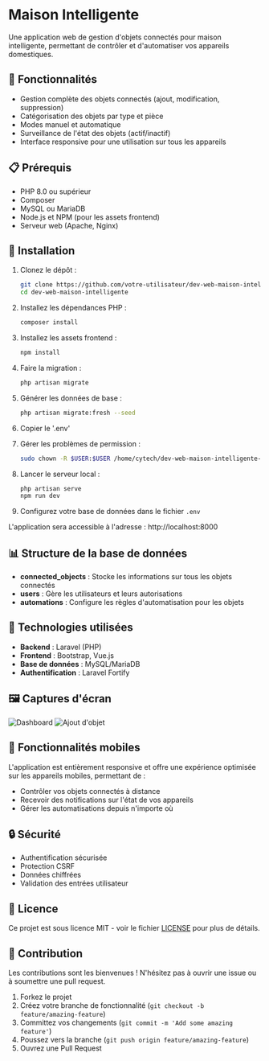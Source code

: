 # Maison Intelligente

Une application web de gestion d'objets connectés pour maison intelligente, permettant de contrôler et d'automatiser vos appareils domestiques.

## 🌟 Fonctionnalités

- Gestion complète des objets connectés (ajout, modification, suppression)
- Catégorisation des objets par type et pièce
- Modes manuel et automatique
- Surveillance de l'état des objets (actif/inactif)
- Interface responsive pour une utilisation sur tous les appareils

## 📋 Prérequis

- PHP 8.0 ou supérieur
- Composer
- MySQL ou MariaDB
- Node.js et NPM (pour les assets frontend)
- Serveur web (Apache, Nginx)

## 🚀 Installation

1. Clonez le dépôt :
   ```bash
   git clone https://github.com/votre-utilisateur/dev-web-maison-intelligente.git
   cd dev-web-maison-intelligente
   ```

2. Installez les dépendances PHP :
   ```bash
   composer install
   ```

3. Installez les assets frontend :
   ```bash
   npm install
   ```

4. Faire la migration :
   ```bash
   php artisan migrate
   ```

5. Générer les données de base :
   ```bash
   php artisan migrate:fresh --seed
   ```

6. Copier le '.env'

7. Gérer les problèmes de permission :
   ```bash
   sudo chown -R $USER:$USER /home/cytech/dev-web-maison-intelligente-maste/dev-web-maison-intelligente-master/node_modules
   ```

8. Lancer le serveur local :
   ```bash
   php artisan serve
   npm run dev
   ```

6. Configurez votre base de données dans le fichier `.env`

L'application sera accessible à l'adresse : http://localhost:8000

## 📊 Structure de la base de données

- **connected_objects** : Stocke les informations sur tous les objets connectés
- **users** : Gère les utilisateurs et leurs autorisations
- **automations** : Configure les règles d'automatisation pour les objets

## 🔧 Technologies utilisées

- **Backend** : Laravel (PHP)
- **Frontend** : Bootstrap, Vue.js
- **Base de données** : MySQL/MariaDB
- **Authentification** : Laravel Fortify

## 🖼️ Captures d'écran

![Dashboard](path/to/dashboard-screenshot.png)
![Ajout d'objet](path/to/add-object-screenshot.png)

## 📱 Fonctionnalités mobiles

L'application est entièrement responsive et offre une expérience optimisée sur les appareils mobiles, permettant de :
- Contrôler vos objets connectés à distance
- Recevoir des notifications sur l'état de vos appareils
- Gérer les automatisations depuis n'importe où

## 🔒 Sécurité

- Authentification sécurisée
- Protection CSRF
- Données chiffrées
- Validation des entrées utilisateur

## 📜 Licence

Ce projet est sous licence MIT - voir le fichier [LICENSE](LICENSE) pour plus de détails.

## 👥 Contribution

Les contributions sont les bienvenues ! N'hésitez pas à ouvrir une issue ou à soumettre une pull request.

1. Forkez le projet
2. Créez votre branche de fonctionnalité (`git checkout -b feature/amazing-feature`)
3. Committez vos changements (`git commit -m 'Add some amazing feature'`)
4. Poussez vers la branche (`git push origin feature/amazing-feature`)
5. Ouvrez une Pull Request
